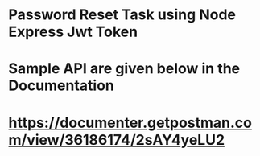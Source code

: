 
# Password Reset Task using Node Express Jwt Token

# Sample API are given below in the Documentation

# https://documenter.getpostman.com/view/36186174/2sAY4yeLU2